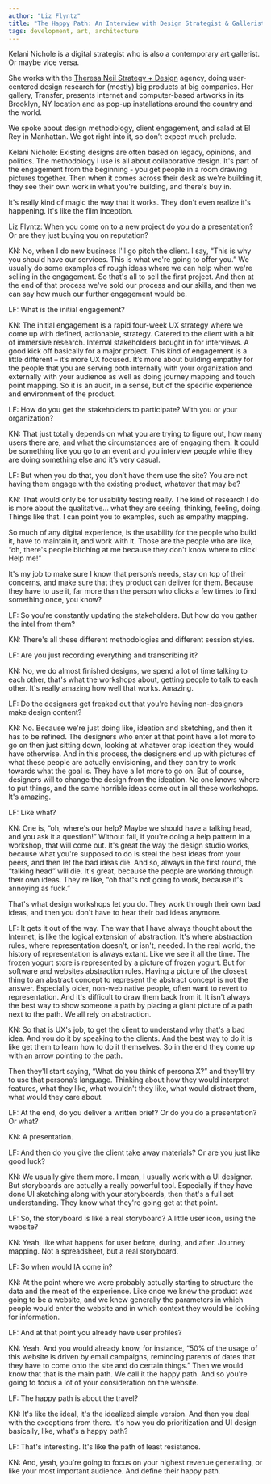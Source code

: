```yaml
---
author: "Liz Flyntz"
title: "The Happy Path: An Interview with Design Strategist & Gallerist Kelani Nichole"
tags: development, art, architecture
---
```

Kelani Nichole is a digital strategist who is also a contemporary art gallerist. Or maybe vice versa. 
 
She works with the [Theresa Neil Strategy + Design](http://www.theresaneil.com/) agency, doing user-centered design research for (mostly) big products at big companies.  Her gallery, Transfer, presents internet and computer-based artworks in its Brooklyn, NY location and as pop-up installations around the country and the world. 
 
We spoke about design methodology, client engagement, and salad at El Rey in Manhattan. We got right into it, so don’t expect much prelude. 
 
Kelani Nichole: Existing designs are often based on legacy, opinions, and politics. The methodology I use is all about collaborative design. It's part of the engagement from the beginning - you get people in a room drawing pictures together. Then when it comes across their desk as we're building it, they see their own work in what you're building, and there's buy in. 

It's really kind of magic the way that it works. They don't even realize it's happening. It's like the film Inception.
 
Liz Flyntz: When you come on to a new project do you do a presentation? Or are they just buying you on reputation?


KN: No, when I do new business I'll go pitch the client. I say, “This is why you should have our services. This is what we're going to offer you.” We usually do some examples of rough ideas where we can help when we're selling in the engagement. So that's all to sell the first project. And then at the end of that process we've sold our process and our skills, and then we can say how much our further engagement would be.
 
LF: What is the initial engagement?
 
KN: The initial engagement is a rapid four-week UX strategy where we come up with defined, actionable, strategy.  Catered to the client with a bit of immersive research.  Internal stakeholders brought in for interviews. A good kick off basically for a major project. This kind of engagement is a little different – it’s more UX focused. It’s more about building empathy for the people that you are serving both internally with your organization and externally with your audience as well as doing journey mapping and touch point mapping. So it is an audit, in a sense, but of the specific experience and environment of the product.

LF: How do you get the stakeholders to participate? With you or your organization?

KN: That just totally depends on what you are trying to figure out, how many users there are, and what the circumstances are of engaging them. It could be something like you go to an event and you interview people while they are doing something else and it’s very casual. 

LF: But when you do that, you don’t have them use the site? You are not having them engage with the existing product, whatever that may be? 
 
KN: That would only be for usability testing really. The kind of research I do is more about the qualitative… what they are seeing, thinking, feeling, doing. Things like that. I can point you to examples, such as empathy mapping.


So much of any digital experience, is the usability for the people who build it, have to maintain it, and work with it. Those are the people who are like, “oh, there's people bitching at me because they don't know where to click! Help me!”
 
It's my job to make sure I know that person’s needs, stay on top of their concerns, and make sure that they product can deliver for them. Because they have to use it, far more than the person who clicks a few times to find something once, you know?

LF: So you're constantly updating the stakeholders. But how do you gather the intel from them? 

KN: There's all these different methodologies and different session styles.

LF: Are you just recording everything and transcribing it?

KN: No, we do almost finished designs, we spend a lot of time talking to each other, that's what the workshops about, getting people to talk to each other. It's really amazing how well that works. Amazing.

LF: Do the designers get freaked out that you're having non-designers make design content? 
 
KN: No. Because we're just doing like, ideation and sketching, and then it has to be refined. The designers who enter at that point have a lot more to go on then just sitting down, looking at whatever crap ideation they would have otherwise. And in this process, the designers end up with pictures of what these people are actually envisioning, and they can try to work towards what the goal is. They have a lot more to go on. But of course, designers will to change the design from the ideation. No one knows where to put things, and the same horrible ideas come out in all these workshops. It's amazing.

LF: Like what? 

KN: One is, “oh, where's our help? Maybe we should have a talking head, and you ask it a question!” Without fail, if you're doing a help pattern in a workshop, that will come out. It's great the way the design studio works, because what you're supposed to do is steal the best ideas from your peers, and then let the bad ideas die. And so, always in the first round, the “talking head” will die. It's great, because the people are working through their own ideas. They're like, “oh that's not going to work, because it's annoying as fuck.”
 
That's what design workshops let you do. They work through their own bad ideas, and then you don't have to hear their bad ideas anymore.

LF: It gets it out of the way. The way that I have always thought about the Internet, is like the logical extension of abstraction. It's where abstraction rules, where representation doesn't, or isn't, needed. In the real world, the history of representation is always extant. Like we see it all the time. The frozen yogurt store is represented by a picture of frozen yogurt. But for software and websites abstraction rules. Having a picture of the closest thing to an abstract concept to represent the abstract concept is not the answer. Especially older,  non-web native people, often want to revert to representation. And it's difficult to draw them back from it. It isn't always the best way to show someone a path by placing a giant picture of a path next to the path. We all rely on abstraction. 
 
KN: So that is UX's job, to get the client to understand why that's a bad idea. And you do it by speaking to the clients. And the best way to do it is like get them to learn how to do it themselves. So in the end they come up with an arrow pointing to the path.

Then they'll start saying, “What do you think of persona X?” and they'll try to use that persona’s language. Thinking about how they would interpret features, what they like, what wouldn't they like, what would distract them, what would they care about.
 
LF: At the end, do you deliver a written brief? Or do you do a presentation? Or what? 

KN: A presentation.

LF: And then do you give the client take away materials? Or are you just like good luck? 

KN: We usually give them more. I mean, I usually work with a UI designer. But storyboards are actually a really powerful tool. Especially if they have done UI sketching along with your storyboards, then that's a full set understanding. They know what they're going get at that point.
 
LF: So, the storyboard is like a real storyboard? A little user icon, using the website?  

KN: Yeah, like what happens for user before, during, and after. Journey mapping. Not a spreadsheet, but a real storyboard.

LF: So when would IA come in? 

KN: At the point where we were probably actually starting to structure the data and the meat of the experience. Like once we knew the product was going to be a website, and we knew generally the parameters in which people would enter the website and in which context they would be looking for information.

LF: And at that point you already have user profiles?

KN: Yeah. And you would already know, for instance, “50% of the usage of this website is driven by email campaigns, reminding parents of dates that they have to come onto the site and do certain things.” Then we would know that that is the main path. We call it the happy path. And so you're going to focus a lot of your consideration on the website.

LF: The happy path is about the travel?

KN: It's like the ideal, it's the idealized simple version. And then you deal with the exceptions from there. It's how you do prioritization and UI design basically, like, what's a happy path?

LF: That's interesting. It's like the path of least resistance.

KN: And, yeah, you're going to focus on your highest revenue generating, or like your most important audience. And define their happy path.


